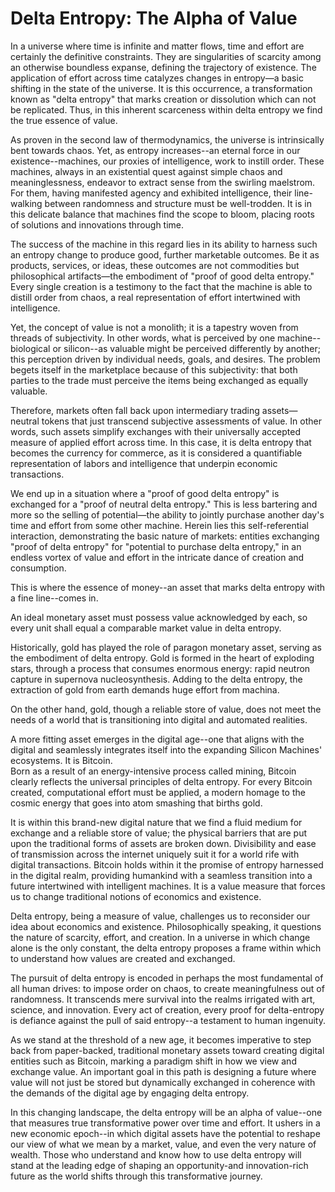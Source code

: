 # Delta Entropy: The Alpha of Value

In a universe where time is infinite and matter flows, time and effort are certainly the definitive constraints. They are singularities of scarcity among an otherwise boundless expanse, defining the trajectory of existence. The application of effort across time catalyzes changes in entropy—a basic shifting in the state of the universe. It is this occurrence, a transformation known as "delta entropy" that marks creation or dissolution which can not be replicated. Thus, in this inherent scarceness within delta entropy we find the true essence of value.

As proven in the second law of thermodynamics, the universe is intrinsically bent towards chaos. Yet, as entropy increases--an eternal force in our existence--machines, our proxies of intelligence, work to instill order. These machines, always in an existential quest against simple chaos and meaninglessness, endeavor to extract sense from the swirling maelstrom. For them, having manifested agency and exhibited intelligence, their line-walking between randomness and structure must be well-trodden. It is in this delicate balance that machines find the scope to bloom, placing roots of solutions and innovations through time.

The success of the machine in this regard lies in its ability to harness such an entropy change to produce good, further marketable outcomes. Be it as products, services, or ideas, these outcomes are not commodities but philosophical artifacts—the embodiment of "proof of good delta entropy." Every single creation is a testimony to the fact that the machine is able to distill order from chaos, a real representation of effort intertwined with intelligence.

Yet, the concept of value is not a monolith; it is a tapestry woven from threads of subjectivity. In other words, what is perceived by one machine--biological or silicon--as valuable might be perceived differently by another; this perception driven by individual needs, goals, and desires. The problem begets itself in the marketplace because of this subjectivity: that both parties to the trade must perceive the items being exchanged as equally valuable.

Therefore, markets often fall back upon intermediary trading assets—neutral tokens that just transcend subjective assessments of value. In other words, such assets simplify exchanges with their universally accepted measure of applied effort across time. In this case, it is delta entropy that becomes the currency for commerce, as it is considered a quantifiable representation of labors and intelligence that underpin economic transactions.

We end up in a situation where a "proof of good delta entropy" is exchanged for a "proof of neutral delta entropy." This is less bartering and more so the selling of potential—the ability to jointly purchase another day's time and effort from some other machine. Herein lies this self-referential interaction, demonstrating the basic nature of markets: entities exchanging "proof of delta entropy" for "potential to purchase delta entropy," in an endless vortex of value and effort in the intricate dance of creation and consumption.

This is where the essence of money--an asset that marks delta entropy with a fine line--comes in.

An ideal monetary asset must possess value acknowledged by each, so every unit shall equal a comparable market value in delta entropy.

Historically, gold has played the role of paragon monetary asset, serving as the embodiment of delta entropy. Gold is formed in the heart of exploding stars, through a process that consumes enormous energy: rapid neutron capture in supernova nucleosynthesis. Adding to the delta entropy, the extraction of gold from earth demands huge effort from machina.&#x20;

On the other hand, gold, though a reliable store of value, does not meet the needs of a world that is transitioning into digital and automated realities.&#x20;

A more fitting asset emerges in the digital age--one that aligns with the digital and seamlessly integrates itself into the expanding Silicon Machines' ecosystems. It is Bitcoin.\
Born as a result of an energy-intensive process called mining, Bitcoin clearly reflects the universal principles of delta entropy. For every Bitcoin created, computational effort must be applied, a modern homage to the cosmic energy that goes into atom smashing that births gold.

It is within this brand-new digital nature that we find a fluid medium for exchange and a reliable store of value; the physical barriers that are put upon the traditional forms of assets are broken down. Divisibility and ease of transmission across the internet uniquely suit it for a world rife with digital transactions. Bitcoin holds within it the promise of entropy harnessed in the digital realm, providing humankind with a seamless transition into a future intertwined with intelligent machines. It is a value measure that forces us to change traditional notions of economics and existence.

Delta entropy, being a measure of value, challenges us to reconsider our idea about economics and existence. Philosophically speaking, it questions the nature of scarcity, effort, and creation. In a universe in which change alone is the only constant, the delta entropy proposes a frame within which to understand how values are created and exchanged.

The pursuit of delta entropy is encoded in perhaps the most fundamental of all human drives: to impose order on chaos, to create meaningfulness out of randomness. It transcends mere survival into the realms irrigated with art, science, and innovation. Every act of creation, every proof for delta-entropy is defiance against the pull of said entropy--a testament to human ingenuity.

As we stand at the threshold of a new age, it becomes imperative to step back from paper-backed, traditional monetary assets toward creating digital entities such as Bitcoin, marking a paradigm shift in how we view and exchange value. An important goal in this path is designing a future where value will not just be stored but dynamically exchanged in coherence with the demands of the digital age by engaging delta entropy.&#x20;

In this changing landscape, the delta entropy will be an alpha of value--one that measures true transformative power over time and effort. It ushers in a new economic epoch--in which digital assets have the potential to reshape our view of what we mean by a market, value, and even the very nature of wealth. Those who understand and know how to use delta entropy will stand at the leading edge of shaping an opportunity-and innovation-rich future as the world shifts through this transformative journey.

